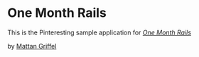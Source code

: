  # One Month Rails

 This is the Pinteresting sample application for
 [*One Month Rails*](http://onemonthsrails.com)

 by [Mattan Griffel](http://mattangriffel.com)
